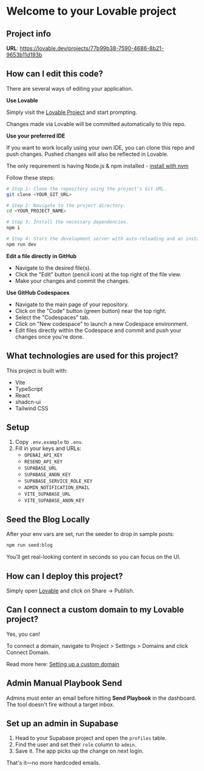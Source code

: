 # Welcome to your Lovable project

## Project info

**URL**: https://lovable.dev/projects/77b99b38-7590-4686-8b21-9653b11d193b

## How can I edit this code?

There are several ways of editing your application.

**Use Lovable**

Simply visit the [Lovable Project](https://lovable.dev/projects/77b99b38-7590-4686-8b21-9653b11d193b) and start prompting.

Changes made via Lovable will be committed automatically to this repo.

**Use your preferred IDE**

If you want to work locally using your own IDE, you can clone this repo and push changes. Pushed changes will also be reflected in Lovable.

The only requirement is having Node.js & npm installed - [install with nvm](https://github.com/nvm-sh/nvm#installing-and-updating)

Follow these steps:

```sh
# Step 1: Clone the repository using the project's Git URL.
git clone <YOUR_GIT_URL>

# Step 2: Navigate to the project directory.
cd <YOUR_PROJECT_NAME>

# Step 3: Install the necessary dependencies.
npm i

# Step 4: Start the development server with auto-reloading and an instant preview.
npm run dev
```

**Edit a file directly in GitHub**

- Navigate to the desired file(s).
- Click the "Edit" button (pencil icon) at the top right of the file view.
- Make your changes and commit the changes.

**Use GitHub Codespaces**

- Navigate to the main page of your repository.
- Click on the "Code" button (green button) near the top right.
- Select the "Codespaces" tab.
- Click on "New codespace" to launch a new Codespace environment.
- Edit files directly within the Codespace and commit and push your changes once you're done.

## What technologies are used for this project?

This project is built with:

- Vite
- TypeScript
- React
- shadcn-ui
- Tailwind CSS

## Setup

1. Copy `.env.example` to `.env`.
2. Fill in your keys and URLs:
   - `OPENAI_API_KEY`
   - `RESEND_API_KEY`
   - `SUPABASE_URL`
   - `SUPABASE_ANON_KEY`
   - `SUPABASE_SERVICE_ROLE_KEY`
   - `ADMIN_NOTIFICATION_EMAIL`
   - `VITE_SUPABASE_URL`
   - `VITE_SUPABASE_ANON_KEY`

## Seed the Blog Locally

After your env vars are set, run the seeder to drop in sample posts:

```bash
npm run seed:blog
```

You'll get real-looking content in seconds so you can focus on the UI.

## How can I deploy this project?

Simply open [Lovable](https://lovable.dev/projects/77b99b38-7590-4686-8b21-9653b11d193b) and click on Share -> Publish.

## Can I connect a custom domain to my Lovable project?

Yes, you can!

To connect a domain, navigate to Project > Settings > Domains and click Connect Domain.

Read more here: [Setting up a custom domain](https://docs.lovable.dev/tips-tricks/custom-domain#step-by-step-guide)

## Admin Manual Playbook Send

Admins must enter an email before hitting **Send Playbook** in the dashboard. The tool doesn't fire without a target inbox.

## Set up an admin in Supabase

1. Head to your Supabase project and open the `profiles` table.
2. Find the user and set their `role` column to `admin`.
3. Save it. The app picks up the change on next login.

That's it—no more hardcoded emails.
